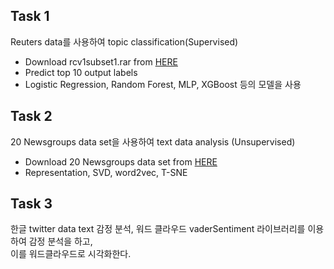 Task 1
----
Reuters data를 사용하여 topic classification(Supervised)<br>
- Download rcv1subset1.rar from <a href='http://mulan.sourceforge.net/datasets-mlc.html'>HERE</a>
- Predict top 10 output labels
- Logistic Regression, Random Forest, MLP, XGBoost 등의 모델을 사용


Task 2
----
20 Newsgroups data set을 사용하여 text data analysis (Unsupervised)
- Download 20 Newsgroups data set from <a href='http://qwone.com/~jason/20Newsgroups/'>HERE</a>
- Representation, SVD, word2vec, T-SNE

Task 3
----
한글 twitter data text 감정 분석, 워드 클라우드
vaderSentiment 라이브러리를 이용하여 감정 분석을 하고, <br>
이를 워드클라우드로 시각화한다.
